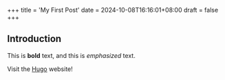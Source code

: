 +++
title = 'My First Post'
date = 2024-10-08T16:16:01+08:00
draft = false
+++
## Introduction

This is **bold** text, and this is *emphasized* text.

Visit the [Hugo](https://gohugo.io) website!
